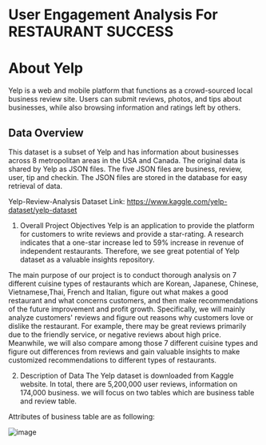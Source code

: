 # User Engagement Analysis For RESTAURANT SUCCESS
# About Yelp
Yelp is a web and mobile platform that functions as a crowd-sourced local
business review site. Users can submit reviews, photos, and tips about
businesses, while also browsing information and ratings left by others.


## Data Overview
This dataset is a subset of Yelp and has information about businesses
across 8 metropolitan areas in the USA and Canada.
The original data is shared by Yelp as JSON files.
The five JSON files are business, review, user, tip and checkin.
The JSON files are stored in the database for easy retrieval of data.

Yelp-Review-Analysis
Dataset Link: https://www.kaggle.com/yelp-dataset/yelp-dataset

1. Overall Project Objectives
Yelp is an application to provide the platform for customers to write reviews and provide a star-rating. A research indicates that a one-star increase led to 59% increase in revenue of independent restaurants. Therefore, we see great potential of Yelp dataset as a valuable insights repository.

The main purpose of our project is to conduct thorough analysis on 7 different cuisine types of restaurants which are Korean, Japanese, Chinese, Vietnamese,Thai, French and Italian, figure out what makes a good restaurant and what concerns customers, and then make recommendations of the future improvement and profit growth. Specifically, we will mainly analyze customers' reviews and figure out reasons why customers love or dislike the restaurant. For example, there may be great reviews primarily due to the friendly service, or negative reviews about high price. Meanwhile, we will also compare among those 7 different cuisine types and figure out differences from reviews and gain valuable insights to make customized recommendations to different types of restaurants.

2. Description of Data
The Yelp dataset is downloaded from Kaggle website. In total, there are 5,200,000 user reviews, information on 174,000 business. we will focus on two tables which are business table and review table.

Attributes of business table are as following:

![image](https://github.com/user-attachments/assets/95419269-b5a3-4122-939c-cd1ca299d460)


